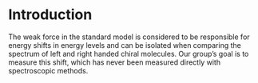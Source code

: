# Introduction
The weak force in the standard model is considered to be responsible for energy shifts in energy levels and can be isolated when comparing the spectrum of left and right handed chiral molecules. Our group’s goal is to measure this shift, which has never been measured directly with spectroscopic methods.
<!--stackedit_data:
eyJoaXN0b3J5IjpbMjA0MDk1NjcyLDc1ODA3NzY3NSwtMTg1NT
IzMzk5MiwtMjA4ODc0NjYxMiwtMzMyNDU1MzYzXX0=
-->